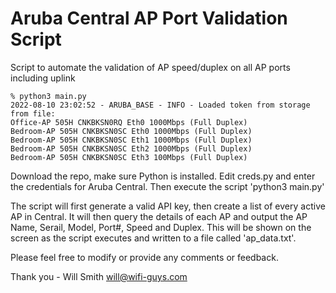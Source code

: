 # Aruba Central AP Port Validation Script
Script to automate the validation of AP speed/duplex on all AP ports including uplink

```
% python3 main.py
2022-08-10 23:02:52 - ARUBA_BASE - INFO - Loaded token from storage from file:
Office-AP 505H CNKBKSN0RQ Eth0 1000Mbps (Full Duplex)
Bedroom-AP 505H CNKBKSN0SC Eth0 1000Mbps (Full Duplex)
Bedroom-AP 505H CNKBKSN0SC Eth1 1000Mbps (Full Duplex)
Bedroom-AP 505H CNKBKSN0SC Eth2 1000Mbps (Full Duplex)
Bedroom-AP 505H CNKBKSN0SC Eth3 100Mbps (Full Duplex)
```

Download the repo, make sure Python is installed.
Edit creds.py and enter the credentials for Aruba Central.
Then execute the script 'python3 main.py'

The script will first generate a valid API key, then create a list of every active AP in Central. It will then query the details of each AP and output the AP Name, Serail, Model, Port#, Speed and Duplex. This will be shown on the screen as the script executes and written to a file called 'ap_data.txt'.

Please feel free to modify or provide any comments or feedback.

Thank you - Will Smith
will@wifi-guys.com